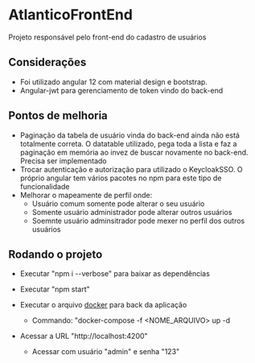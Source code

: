 # AtlanticoFrontEnd

Projeto responsável pelo front-end do cadastro de usuários

## Considerações

* Foi utilizado angular 12 com material design e bootstrap. 
* Angular-jwt para gerenciamento de token vindo do back-end

## Pontos de melhoria

* Paginação da tabela de usuário vinda do back-end ainda não está totalmente correta. O datatable utilizado, pega toda a lista e faz a paginação em memória ao invez de buscar novamente no back-end. Precisa ser implementado
* Trocar autenticação e autorização para utilizado o KeycloakSSO. O próprio angular tem vários pacotes no npm para este tipo de funcionalidade
* Melhorar o mapeamente de perfil onde:
    * Usuário comum somente pode alterar o seu usuário
    * Somente usuário administrador pode alterar outros usuários
    * Soemnte usuário adminsitrador pode mexer no perfil dos outros usuários

## Rodando o projeto

* Executar "npm i --verbose" para baixar as dependências
* Executar "npm start"
* Executar o arquivo [docker](https://github.com/holocaster/atlantico-user-api/blob/master/src/main/docker/docker-compose.yml) para back da aplicação

    * Commando: "docker-compose -f <NOME_ARQUIVO> up -d
* Acessar a URL "http://localhost:4200"

    * Acessar com usuário "admin" e senha "123"
